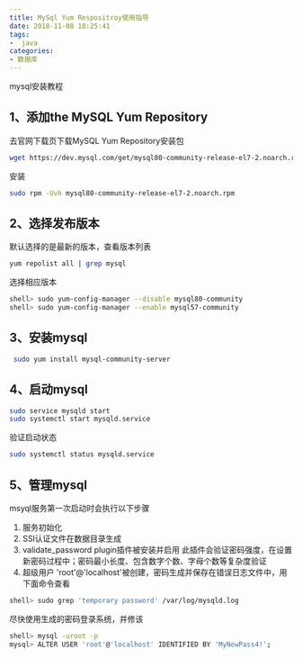 ```yaml
---
title: MySql Yum Respositroy使用指导
date: 2018-11-08 18:25:41
tags:
-  java
categories:
- 数据库
---
```

mysql安装教程
<!-- more -->
## 1、添加the MySQL Yum Repository
去官网下载页下载MySQL Yum Repository安装包
```bash
wget https://dev.mysql.com/get/mysql80-community-release-el7-2.noarch.rpm
```
安装
```bash
sudo rpm -Uvh mysql80-community-release-el7-2.noarch.rpm
```
## 2、选择发布版本
默认选择的是最新的版本，查看版本列表
```bash
yum repolist all | grep mysql
```
选择相应版本
```bash
shell> sudo yum-config-manager --disable mysql80-community
shell> sudo yum-config-manager --enable mysql57-community
```
## 3、安装mysql
```bash
 sudo yum install mysql-community-server
```
## 4、启动mysql
```bash
sudo service mysqld start
sudo systemctl start mysqld.service
```
验证启动状态
```bash
sudo systemctl status mysqld.service
```
## 5、管理mysql
msyql服务第一次启动时会执行以下步骤
1. 服务初始化
2. SSl认证文件在数据目录生成
3.  validate_password plugin插件被安装并启用
此插件会验证密码强度，在设置新密码过程中；密码最小长度、包含数字个数、字母个数等复杂度验证
4. 超级用户 'root'@'localhost'被创建，密码生成并保存在错误日志文件中，用下面命令查看
```bash
shell> sudo grep 'temporary password' /var/log/mysqld.log

```
尽快使用生成的密码登录系统，并修该
```bash
shell> mysql -uroot -p
mysql> ALTER USER 'root'@'localhost' IDENTIFIED BY 'MyNewPass4!';
```
